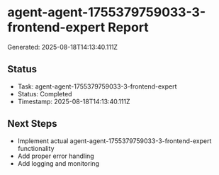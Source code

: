 # agent-agent-1755379759033-3-frontend-expert Report

Generated: 2025-08-18T14:13:40.111Z

## Status
- Task: agent-agent-1755379759033-3-frontend-expert
- Status: Completed
- Timestamp: 2025-08-18T14:13:40.111Z

## Next Steps
- Implement actual agent-agent-1755379759033-3-frontend-expert functionality
- Add proper error handling
- Add logging and monitoring
